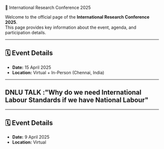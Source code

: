 📢 International Research Conference 2025  

Welcome to the official page of the **International Research Conference 2025**.  
This page provides key information about the event, agenda, and participation details.  

---

## 🗓️ Event Details
- **Date:** 15 April 2025  
- **Location:** Virtual + In-Person (Chennai, India)  


---

## DNLU TALK :"Why do we need International Labour Standards if we have National Labour"

---

## 🗓️ Event Details
- **Date:** 9 April 2025  
- **Location:** Virtual   

